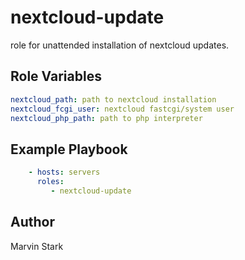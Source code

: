 nextcloud-update
=========

role for unattended installation of nextcloud updates. 

Role Variables
--------------
```yaml
nextcloud_path: path to nextcloud installation
nextcloud_fcgi_user: nextcloud fastcgi/system user
nextcloud_php_path: path to php interpreter
```

Example Playbook
----------------

```yaml
    - hosts: servers
      roles:
         - nextcloud-update
```

Author
------------------

Marvin Stark
